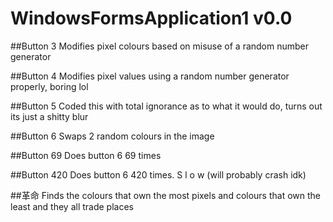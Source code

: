 # WindowsFormsApplication1 v0.0

##Button 3
Modifies pixel colours based on misuse of a random number generator

##Button 4
Modifies pixel values using a random number generator properly, boring lol

##Button 5
Coded this with total ignorance as to what it would do, turns out its just a shitty blur

##Button 6
Swaps 2 random colours in the image

##Button 69
Does button 6 69 times

##Button 420
Does button 6 420 times. S l o w (will probably crash idk)

##革命
Finds the colours that own the most pixels and colours that own the least and they all trade places

